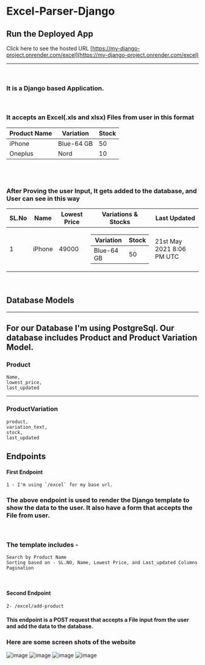 # Excel-Parser-Django

## Run the Deployed App

Click here to see the hosted URL [https://my-django-project.onrender.com/excel](https://my-django-project.onrender.com/excel)

<hr>
<br>

### It is a Django based Application.

<br>

### It accepts an Excel(.xls and xlsx) Files from user in this format

| Product Name | Variation  | Stock |
| ------------ | ---------- | ----- |
| iPhone       | Blue-64 GB | 50    |
| Oneplus      | Nord       | 10    |

<br>
<br>

### After Proving the user Input, It gets added to the database, and User can see in this way

| SL.No | Name   | Lowest Price | Variations & Stocks                                                                                                                  | Last Updated              |
| ----- | ------ | ------------ | ------------------------------------------------------------------------------------------------------------------------------------ | ------------------------- |
| 1     | iPhone | 49000        | <table> <thead> <tr> <th>Variation</th> <th>Stock</th> </tr> </thead> <tbody> <tr> <td>Blue-64 GB</td> <td>50</td> </tbody> </table> | 21st May 2021 8:06 PM UTC |

<br>

## Database Models

<hr>

## For our Database I'm using PostgreSql. Our database includes Product and Product Variation Model.

### Product

```
Name,
lowest_price,
last_updated
```

<hr>

### ProductVariation

```
product,
variation_text,
stock,
last_updated
```

## Endpoints

#### First Endpoint

```
1 - I'm using `/excel` for my base url.
```

### The above endpoint is used to render the Django template to show the data to the user. It also have a form that accepts the File from user.

<br>

### The template includes -

```
Search by Product Name
Sorting based on - SL.NO, Name, Lowest Price, and Last_updated Columns
Pagination
```

<br>

#### Second Endpoint

```
2- /excel/add-product
```

#### This endpoint is a POST request that accepts a File input from the user and add the data to the database.

### Here are some screen shots of the website

![image](https://user-images.githubusercontent.com/55981532/221781328-ce2833b7-8bb1-49e1-94e5-dfda35262a45.png)
![image](https://user-images.githubusercontent.com/55981532/221781391-01ee79d8-8aa8-4c1a-951c-4c12b4fb9f50.png)
![image](https://user-images.githubusercontent.com/55981532/221781562-772dd664-86c9-4cc1-a631-63178996dfa3.png)
![image](https://user-images.githubusercontent.com/55981532/221781703-dd2d6e84-7cad-4921-9fa8-dc5ff85856fe.png)




